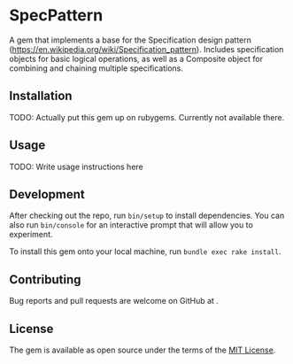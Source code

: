 # SpecPattern

A gem that implements a base for the Specification design pattern (https://en.wikipedia.org/wiki/Specification_pattern). Includes specification objects for basic logical operations, as well as a Composite object for combining and chaining multiple specifications.

## Installation

TODO: Actually put this gem up on rubygems. Currently not available there.

## Usage

TODO: Write usage instructions here

## Development

After checking out the repo, run `bin/setup` to install dependencies. You can also run `bin/console` for an interactive prompt that will allow you to experiment.

To install this gem onto your local machine, run `bundle exec rake install`.

## Contributing

Bug reports and pull requests are welcome on GitHub at <github url here>.


## License

The gem is available as open source under the terms of the [MIT License](http://opensource.org/licenses/MIT).
